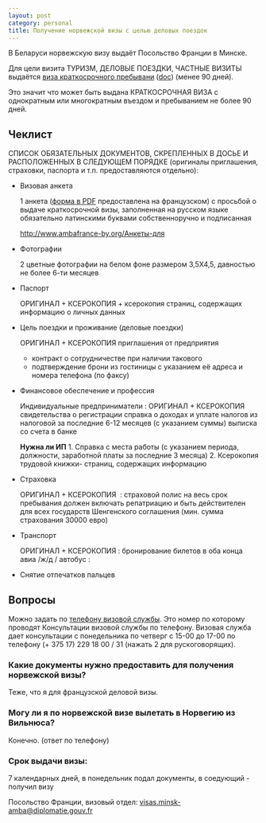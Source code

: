 ```yaml
---
layout: post
category: personal
title: Получение норвежской визы с целью деловых поездок
---
```


В Беларуси норвежскую визу выдаёт Посольство Франции в Минске.

Для цели визита ТУРИЗМ, ДЕЛОВЫЕ ПОЕЗДКИ, ЧАСТНЫЕ ВИЗИТЫ выдаётся [виза краткосрочного пребывани](http://www.ambafrance-by.org/Виза) ([doc](http://www.ambafrance-by.org/IMG/doc/TOURISME-PRIVEE-AFFAIRES-court_sejour-russe.doc)) (менее 90 дней).

Это значит что может быть выдана КРАТКОСРОЧНАЯ ВИЗА с однократным или многократным въездом и пребыванием не более 90 дней.

## Чеклист

СПИСОК ОБЯЗАТЕЛЬНЫХ ДОКУМЕНТОВ, СКРЕПЛЕННЫХ В ДОСЬЕ И РАСПОЛОЖЕННЫХ В СЛЕДУЮЩЕМ ПОРЯДКЕ (оригиналы приглашения, страховки, паспорта и т.п. предоставляются отдельно):

*   Визовая анкета

    1 анкета ([форма в PDF][anketa] предоставлена на французском) с просьбой о выдаче краткосрочной визы, заполненная на русском языке обязательно латинскими буквами собственноручно и подписанная

    http://www.ambafrance-by.org/Анкеты-для

[anketa]: http://www.ambafrance-by.org/IMG/pdf/formulaire_SCH_fr-3.pdf
[anketa-comments]: http://www.ambafrance-by.org/IMG/doc/FormulaireVCS_commentremplir_.doc


*   Фотографии

    2 цветные фотографии на белом фоне размером 3,5X4,5, давностью не более 6-ти месяцев

*   Паспорт

    ОРИГИНАЛ + КСЕРОКОПИЯ + ксерокопия страниц, содержащих информацию о личных данных

*   Цель поездки и проживание (деловые поездки)

    ОРИГИНАЛ + КСЕРОКОПИЯ приглашения от предприятия
    + контракт о сотрудничестве при наличии такового
    + подтверждение брони из гостиницы c указанием её адреса и номера телефона (по факсу)

*   Финансовое обеспечение и профессия

    Индивидуальные предприниматели :
      ОРИГИНАЛ + КСЕРОКОПИЯ свидетельства о регистрации
      справка о доходах и уплате налогов из налоговой за последние 6-12 месяцев (с указанием суммы)
      выписка со счета в банке

    **Нужна ли ИП** 1. Справка с места работы (с указанием периода, должности, заработной платы за последние 3 месяца) 2. Ксерокопия трудовой книжки- страниц, содержащих информацию

*   Страховка

    ОРИГИНАЛ + КСЕРОКОПИЯ  : страховой полис на весь срок пребывания должен включать репатриацию и быть действителен для всех государств Шенгенского соглашения (мин. сумма страхования 30000 евро)

*   Транспорт

    ОРИГИНАЛ + КСЕРОКОПИЯ : бронирование билетов в оба конца авиа /ж/д / автобус :

*   Снятие отпечатков пальцев

## Вопросы

Можно задать по [телефону визовой службы][visa-tel]. Это номер по которому проводят Консультации визовой службы по телефону. Визовая служба дает консультации с понедельника по четверг с 15-00 до 17-00 по телефону (+ 375 17) 229 18 00 / 31 (нажать 2 для рускоговорящих).

### Какие документы нужно предоставить для получения норвежской визы?

Теже, что я для французской деловой визы.

### Могу ли я по норвежской визе вылетать в Норвегию из Вильнюса?

Конечно. (ответ по телефону)

### Срок выдачи визы:

7 календарных дней, в понедельник подал документы, в соедующий - получил визу

[visa-tel]: http://www.ambafrance-by.org/Телефон-визовой

Посольство Франции, визовый отдел: visas.minsk-amba@diplomatie.gouv.fr
